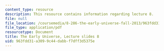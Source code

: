 ```yaml
---
content_type: resource
description: This resource contains information regarding lecture 8.
file: null
file_location: /coursemedia/8-286-the-early-universe-fall-2013/963fdd31a3099c44dabbf7dff3d5375e_MIT8_286F13_lec08.pdf
file_type: application/pdf
resourcetype: Document
title: The Early Universe, Lecture slides 8
uid: 963fdd31-a309-9c44-dabb-f7dff3d5375e
---
```

